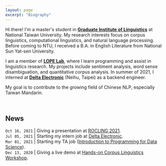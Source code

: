 ```yaml
---
layout: page
excerpt: "Biography"
---
```


Hi there! I'm a master's student in [**Graduate Institute of Linguistics**](https://linguistics.ntu.edu.tw/) at National Taiwan University. My research interests focus on corpus linguistics, computational linguistics, and natural language processing. Before coming to NTU, I received a B.A. in English Literature from National Sun Yat-sen University.

I am a member of [**LOPE Lab**](https://lope.linguistics.ntu.edu.tw/), where I learn programming and assist in linguistics research. My projects include sentiment analysis, word sense disambiguation, and quantitative corpus analysis. In summer of 2021, I interned at [**Delta Electronic**](https://www.deltaww.com/en-US/index) (Neihu, Taipei) as a backend engineer.

My goal is to contribute to the growing field of Chinese NLP, especially Taiwan Mandarin. 


<!--Outside of academia I love skiing and modern art. -->


&nbsp;

**News**
---

`Oct 16, 2021`  |   Giving a presentation at [ROCLING 2021](https://rocling2021.github.io/).  
`Jul 05, 2021`  |   Starting my intern job at [Delta Electronic](https://www.deltaww.com/en-US/index).  
`Mar 01, 2021`  |   Starting my TA job ([Introduction to Programming for Data Science](https://lopentu.github.io/rlads2021/)).  
`Dec 13, 2020`  |   Giving a live demo at [Hands-on Corpus Linguistics Workshop](https://lopentu.github.io/Hands-on_Corpus_Linguistics/).

<!--I'm on the job market! Please reach out if you think I'd be a good fit for your academic department or industry research group.-->